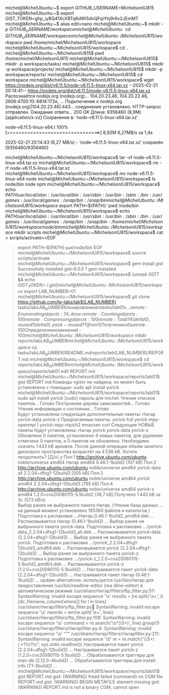 michel@MichelUbuntu:~$ export GITHUB_USERNAME=MichelsonIU815
michel@MichelUbuntu:~$ export GIST_TOKEN=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
michel@MichelUbuntu:~$ alias edit=nano
michel@MichelUbuntu:~$ mkdir -p ${GITHUB_USERNAME}/workspace
michel@MichelUbuntu:~$ cd ${GITHUB_USERNAME}/workspace
michel@MichelUbuntu:~/MichelsonIU815/workspace$ pwd
/home/michel/MichelsonIU815/workspace
michel@MichelUbuntu:~/MichelsonIU815/workspace$ cd ..
michel@MichelUbuntu:~/MichelsonIU815$ pwd
/home/michel/MichelsonIU815
michel@MichelUbuntu:~/MichelsonIU815$ mkdir -p workspace/tasks/
michel@MichelUbuntu:~/MichelsonIU815$ mkdir -p workspace/projects/
michel@MichelUbuntu:~/MichelsonIU815$ mkdir -p workspace/reports/
michel@MichelUbuntu:~/MichelsonIU815$ cd workspace
michel@MichelUbuntu:~/MichelsonIU815/workspace$ wget https://nodejs.org/dist/v6.11.5/node-v6.11.5-linux-x64.tar.xz
--2025-02-21 20:14:41--  https://nodejs.org/dist/v6.11.5/node-v6.11.5-linux-x64.tar.xz
Распознаётся nodejs.org (nodejs.org)… 104.20.23.46, 104.20.22.46, 2606:4700:10::6814:172e, ...
Подключение к nodejs.org (nodejs.org)|104.20.23.46|:443... соединение установлено.
HTTP-запрос отправлен. Ожидание ответа… 200 OK
Длина: 9356460 (8,9M) [application/x-xz]
Сохранение в: ‘node-v6.11.5-linux-x64.tar.xz’

node-v6.11.5-linux-x64.t 100%[================================>]   8,92M  6,27MB/s    за 1,4s    

2025-02-21 20:14:43 (6,27 MB/s) - ‘node-v6.11.5-linux-x64.tar.xz’ сохранён [9356460/9356460]

michel@MichelUbuntu:~/MichelsonIU815/workspace$ tar -xf node-v6.11.5-linux-x64.tar.xz
michel@MichelUbuntu:~/MichelsonIU815/workspace$ rm -rf node-v6.11.5-linux-x64.tar.xz
michel@MichelUbuntu:~/MichelsonIU815/workspace$ mv node-v6.11.5-linux-x64 node
michel@MichelUbuntu:~/MichelsonIU815/workspace$ ls node/bin
node  npm
michel@MichelUbuntu:~/MichelsonIU815/workspace$ echo ${PATH}
/usr/local/sbin:/usr/local/bin:/usr/sbin:/usr/bin:/sbin:/bin:/usr/games:/usr/local/games:/snap/bin:/snap/bin
michel@MichelUbuntu:~/MichelsonIU815/workspace$ export PATH=${PATH}:`pwd`/node/bin
michel@MichelUbuntu:~/MichelsonIU815/workspace$ echo ${PATH}
/usr/local/sbin:/usr/local/bin:/usr/sbin:/usr/bin:/sbin:/bin:/usr/games:/usr/local/games:/snap/bin:/snap/bin:/home/michel/MichelsonIU815/workspace/node/bin
michel@MichelUbuntu:~/MichelsonIU815/workspace$ mkdir scripts
michel@MichelUbuntu:~/MichelsonIU815/workspace$ cat > scripts/activate<<EOF
> export PATH=\${PATH}:`pwd`/node/bin
> EOF
michel@MichelUbuntu:~/MichelsonIU815/workspace$ source scripts/activate
michel@MichelUbuntu:~/MichelsonIU815/workspace$ gem install gist
Successfully installed gist-6.0.0
1 gem installed
michel@MichelUbuntu:~/MichelsonIU815/workspace$ (umask 0077 && echo ${GIST_TOKEN} > ~/.gist)
michel@MichelUbuntu:~/MichelsonIU815/workspace$ export LAB_NUMBER=01
michel@MichelUbuntu:~/MichelsonIU815/workspace$ git clone https://github.com/tp-labs/lab${LAB_NUMBER} tasks/lab${LAB_NUMBER}
Клонирование в «tasks/lab01»...
remote: Enumerating objects: 74, done.
remote: Counting objects: 100% (3/3), done.
remote: Compressing objects: 100% (3/3), done.
remote: Total 74 (delta 0), reused 1 (delta 0), pack-reused 71 (from 1)
Получение объектов: 100% (74/74), 945.07 КиБ | 3.01 МиБ/с, готово.
Определение изменений: 100% (20/20), готово.
michel@MichelUbuntu:~/MichelsonIU815/workspace$ mkdir reports/lab${LAB_NUMBER}
michel@MichelUbuntu:~/MichelsonIU815/workspace$ cp tasks/lab${LAB_NUMBER}/README.md reports/lab${LAB_NUMBER}/REPORT.md
michel@MichelUbuntu:~/MichelsonIU815/workspace$ cd reports/lab${LAB_NUMBER}
michel@MichelUbuntu:~/MichelsonIU815/workspace/reports/lab01$ edit REPORT.md
michel@MichelUbuntu:~/MichelsonIU815/workspace/reports/lab01$ gist REPORT.md
Команда «gist» не найдена, но может быть установлена с помощью:
sudo apt install yorick
michel@MichelUbuntu:~/MichelsonIU815/workspace/reports/lab01$ sudo apt install yorick
[sudo] пароль для michel: 
Чтение списков пакетов… Готово
Построение дерева зависимостей… Готово
Чтение информации о состоянии… Готово         
Будут установлены следующие дополнительные пакеты:
  rlwrap yorick-data yorick-z
Предлагаемые пакеты:
  yorick-full yorick-mpy-openmpi | yorick-mpy-mpich2 emacsen curl
Следующие НОВЫЕ пакеты будут установлены:
  rlwrap yorick yorick-data yorick-z
Обновлено 0 пакетов, установлено 4 новых пакетов, для удаления отмечено 0 пакетов, и 0 пакетов не обновлено.
Необходимо скачать 1 443 kB архивов.
После данной операции объём занятого дискового пространства возрастёт на 4 538 kB.
Хотите продолжить? [Д/н] y
Пол:1 http://archive.ubuntu.com/ubuntu noble/universe amd64 rlwrap amd64 0.46.1-1build2 [107 kB]
Пол:2 http://archive.ubuntu.com/ubuntu noble/universe amd64 yorick-data all 2.2.04+dfsg1-12build3 [505 kB]
Пол:3 http://archive.ubuntu.com/ubuntu noble/universe amd64 yorick amd64 2.2.04+dfsg1-12build3 [795 kB]
Пол:4 http://archive.ubuntu.com/ubuntu noble/universe amd64 yorick-z amd64 1.2.0+cvs20080115-5.1build2 [36,7 kB]
Получено 1 443 kB за 3с (573 kB/s)         
Выбор ранее не выбранного пакета rlwrap.
(Чтение базы данных … на данный момент установлено 195360 файлов и каталогов.)
Подготовка к распаковке …/rlwrap_0.46.1-1build2_amd64.deb …
Распаковывается rlwrap (0.46.1-1build2) …
Выбор ранее не выбранного пакета yorick-data.
Подготовка к распаковке …/yorick-data_2.2.04+dfsg1-12build3_all.deb …
Распаковывается yorick-data (2.2.04+dfsg1-12build3) …
Выбор ранее не выбранного пакета yorick.
Подготовка к распаковке …/yorick_2.2.04+dfsg1-12build3_amd64.deb …
Распаковывается yorick (2.2.04+dfsg1-12build3) …
Выбор ранее не выбранного пакета yorick-z.
Подготовка к распаковке …/yorick-z_1.2.0+cvs20080115-5.1build2_amd64.deb …
Распаковывается yorick-z (1.2.0+cvs20080115-5.1build2) …
Настраивается пакет yorick-data (2.2.04+dfsg1-12build3) …
Настраивается пакет rlwrap (0.46.1-1build2) …
update-alternatives: используется /usr/bin/rlwrap для предоставления /usr/bin/readline-editor (rea
dline-editor) в автоматическом режиме
/usr/share/rlwrap/filters/ftp_filter.py:57: SyntaxWarning: invalid escape sequence '\s'
  results = [re.split('\s+', l)[dir_filename_column[where]] for l in lines]
/usr/share/rlwrap/filters/ftp_filter.py:100: SyntaxWarning: invalid escape sequence '\s'
  nwords = len(re.split('\s+', line))
/usr/share/rlwrap/filters/ftp_filter.py:108: SyntaxWarning: invalid escape sequence '\s'
  command = re.search('\s*(\S+)', line).group(1)
/usr/share/rlwrap/filters/rlwrapfilter.py:4: SyntaxWarning: invalid escape sequence '\s'
  """
/usr/share/rlwrap/filters/rlwrapfilter.py:211: SyntaxWarning: invalid escape sequence '\S'
  m = re.match("(\S+) (.*?)\r?\n", sys.stdin.readline())
Настраивается пакет yorick (2.2.04+dfsg1-12build3) …
Настраивается пакет yorick-z (1.2.0+cvs20080115-5.1build2) …
Обрабатываются триггеры для man-db (2.12.0-4build2) …
Обрабатываются триггеры для install-info (7.1-3build2) …
michel@MichelUbuntu:~/MichelsonIU815/workspace/reports/lab01$ gist REPORT.md
gist: (WARNING) fread failed (command) on CGM file REPORT.md
gist: (WARNING) BEGIN METAFILE element missing
gist: (WARNING) REPORT.md is not a binary CGM, cannot open
